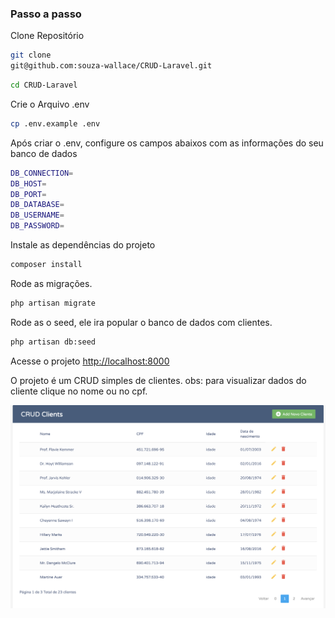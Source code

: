 
### Passo a passo
Clone Repositório
```sh
git clone 
git@github.com:souza-wallace/CRUD-Laravel.git
```
```sh
cd CRUD-Laravel
```

Crie o Arquivo .env
```sh
cp .env.example .env
```

Após criar o .env, configure os campos abaixos com as informações do seu banco de dados
```sh
DB_CONNECTION=
DB_HOST=
DB_PORT=
DB_DATABASE=
DB_USERNAME=
DB_PASSWORD=
```
Instale as dependências do projeto
```sh
composer install
```

Rode as migrações.
```sh
php artisan migrate
```
Rode as o seed, ele ira popular o banco de dados com clientes.
```sh
php artisan db:seed
```

Acesse o projeto
[http://localhost:8000](http://localhost:8000)


O projeto é um CRUD simples de clientes. obs: para visualizar dados do cliente clique no nome ou no cpf.

![Alt text](image.png)